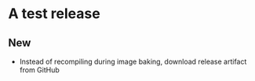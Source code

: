 # A test release
## New
- Instead of recompiling during image baking, download release artifact from GitHub

